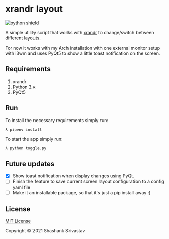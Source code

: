 # xrandr layout

![python shield](https://img.shields.io/github/pipenv/locked/python-version/shashankgroovy/xrandr-layout?color=%231DB954&style=flat-square)

A simple utility script that works with
[xrandr](https://wiki.archlinux.org/index.php/xrandr) to change/switch
between different layouts.

For now it works with my Arch installation with one external monitor setup
with i3wm and uses PyQt5 to show a little toast notification on the screen.

## Requirements
1. xrandr
2. Python 3.x
3. PyQt5

## Run

To install the necessary requirements simply run:
```
λ pipenv install
```

To start the app simply run:
```
λ python toggle.py
``` 

## Future updates

- [x] Show toast notification when display changes using PyQt.
- [ ] Finish the feature to save current screen layout configuration to a config yaml file
- [ ] Make it an installable package, so that it's just a pip install away :)

## License
[MIT License](http://mit-license.org/)

Copyright © 2021 Shashank Srivastav